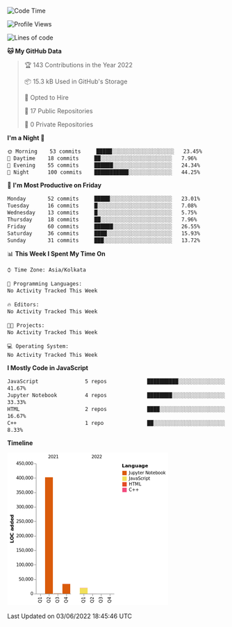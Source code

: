 <!--START_SECTION:waka-->
![Code Time](http://img.shields.io/badge/Code%20Time-0%20secs-blue)

![Profile Views](http://img.shields.io/badge/Profile%20Views-0-blue)

![Lines of code](https://img.shields.io/badge/From%20Hello%20World%20I%27ve%20Written-457%20Thousand%20lines%20of%20code-blue)

**🐱 My GitHub Data** 

> 🏆 143 Contributions in the Year 2022
 > 
> 📦 15.3 kB Used in GitHub's Storage 
 > 
> 💼 Opted to Hire
 > 
> 📜 17 Public Repositories 
 > 
> 🔑 0 Private Repositories  
 > 
**I'm a Night 🦉** 

```text
🌞 Morning    53 commits     █████░░░░░░░░░░░░░░░░░░░░   23.45% 
🌆 Daytime    18 commits     ██░░░░░░░░░░░░░░░░░░░░░░░   7.96% 
🌃 Evening    55 commits     ██████░░░░░░░░░░░░░░░░░░░   24.34% 
🌙 Night      100 commits    ███████████░░░░░░░░░░░░░░   44.25%

```
📅 **I'm Most Productive on Friday** 

```text
Monday       52 commits     █████░░░░░░░░░░░░░░░░░░░░   23.01% 
Tuesday      16 commits     █░░░░░░░░░░░░░░░░░░░░░░░░   7.08% 
Wednesday    13 commits     █░░░░░░░░░░░░░░░░░░░░░░░░   5.75% 
Thursday     18 commits     ██░░░░░░░░░░░░░░░░░░░░░░░   7.96% 
Friday       60 commits     ██████░░░░░░░░░░░░░░░░░░░   26.55% 
Saturday     36 commits     ████░░░░░░░░░░░░░░░░░░░░░   15.93% 
Sunday       31 commits     ███░░░░░░░░░░░░░░░░░░░░░░   13.72%

```


📊 **This Week I Spent My Time On** 

```text
⌚︎ Time Zone: Asia/Kolkata

💬 Programming Languages: 
No Activity Tracked This Week

🔥 Editors: 
No Activity Tracked This Week

🐱‍💻 Projects: 
No Activity Tracked This Week

💻 Operating System: 
No Activity Tracked This Week

```

**I Mostly Code in JavaScript** 

```text
JavaScript               5 repos             ██████████░░░░░░░░░░░░░░░   41.67% 
Jupyter Notebook         4 repos             ████████░░░░░░░░░░░░░░░░░   33.33% 
HTML                     2 repos             ████░░░░░░░░░░░░░░░░░░░░░   16.67% 
C++                      1 repo              ██░░░░░░░░░░░░░░░░░░░░░░░   8.33%

```


**Timeline**

![Chart not found](https://raw.githubusercontent.com/ThejaswinS/ThejaswinS/main/charts/bar_graph.png) 


 Last Updated on 03/06/2022 18:45:46 UTC
<!--END_SECTION:waka-->





